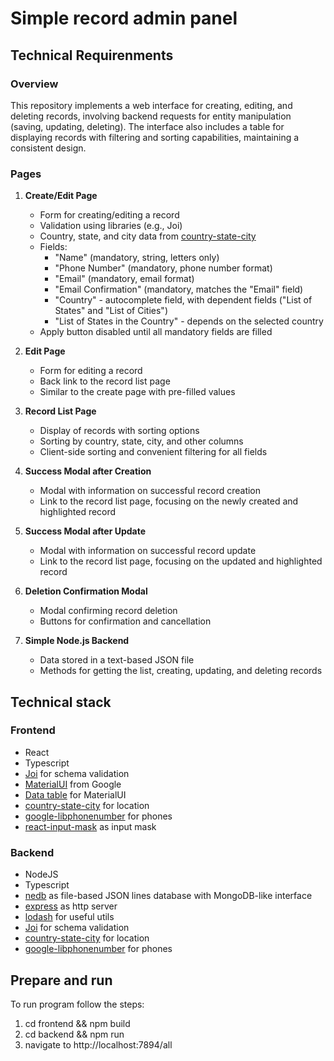 # Simple record admin panel

## Technical Requirenments

### Overview
This repository implements a web interface for creating, editing, and deleting
records, involving backend requests for entity manipulation 
(saving, updating, deleting). The interface also includes a table for 
displaying records with filtering and sorting capabilities, maintaining a 
consistent design.

### Pages
1. **Create/Edit Page**
    - Form for creating/editing a record
    - Validation using libraries (e.g., Joi)
    - Country, state, and city data from [country-state-city](https://github.com/harpreetkhalsagtbit/country-state-city)
    - Fields:
        - "Name" (mandatory, string, letters only)
        - "Phone Number" (mandatory, phone number format)
        - "Email" (mandatory, email format)
        - "Email Confirmation" (mandatory, matches the "Email" field)
        - "Country" - autocomplete field, with dependent fields ("List of States" and "List of Cities")
        - "List of States in the Country" - depends on the selected country
    - Apply button disabled until all mandatory fields are filled

2. **Edit Page**
    - Form for editing a record
    - Back link to the record list page
    - Similar to the create page with pre-filled values

3. **Record List Page**
    - Display of records with sorting options
    - Sorting by country, state, city, and other columns
    - Client-side sorting and convenient filtering for all fields

4. **Success Modal after Creation**
    - Modal with information on successful record creation
    - Link to the record list page, focusing on the newly created and highlighted record

5. **Success Modal after Update**
    - Modal with information on successful record update
    - Link to the record list page, focusing on the updated and highlighted record

6. **Deletion Confirmation Modal**
    - Modal confirming record deletion
    - Buttons for confirmation and cancellation

7. **Simple Node.js Backend**
    - Data stored in a text-based JSON file
    - Methods for getting the list, creating, updating, and deleting records


## Technical stack
### Frontend
* React
* Typescript
* [Joi](https://github.com/joi) for schema validation
* [MaterialUI](https://github.com/mui/material-ui) from Google
* [Data table](https://github.com/DefinitelyTyped/DefinitelyTyped/tree/master/types/mui-datatables) for MaterialUI
* [country-state-city](https://github.com/harpreetkhalsagtbit/country-state-city) for location
* [google-libphonenumber](https://ruimarinho.github.io/google-libphonenumber) for phones
* [react-input-mask](https://github.com/sanniassin/react-input-mask) as input mask

### Backend
* NodeJS
* Typescript
* [nedb](https://github.com/seald/nedb) as file-based JSON lines database with
MongoDB-like interface
* [express](http://expressjs.com) as http server
* [lodash](https://lodash.com) for useful utils
* [Joi](https://github.com/joi) for schema validation
* [country-state-city](https://github.com/harpreetkhalsagtbit/country-state-city) for location
* [google-libphonenumber](https://ruimarinho.github.io/google-libphonenumber) for phones


## Prepare and run
To run program follow the steps:
1. cd frontend && npm build
2. cd backend && npm run
3. navigate to http://localhost:7894/all 